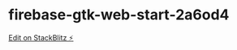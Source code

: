 # firebase-gtk-web-start-2a6od4

[Edit on StackBlitz ⚡️](https://stackblitz.com/edit/firebase-gtk-web-start-2a6od4)